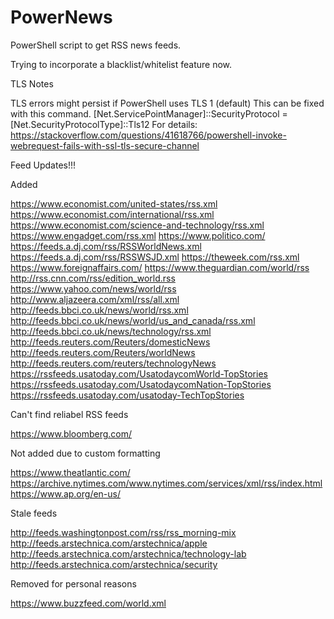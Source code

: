 # PowerNews
PowerShell script to get RSS news feeds.

Trying to incorporate a blacklist/whitelist feature now.


TLS Notes

TLS errors might persist if PowerShell uses TLS 1 (default)
This can be fixed with this command.
[Net.ServicePointManager]::SecurityProtocol = [Net.SecurityProtocolType]::Tls12
For details:
https://stackoverflow.com/questions/41618766/powershell-invoke-webrequest-fails-with-ssl-tls-secure-channel

Feed Updates!!!

Added 

https://www.economist.com/united-states/rss.xml
https://www.economist.com/international/rss.xml
https://www.economist.com/science-and-technology/rss.xml
https://www.engadget.com/rss.xml
https://www.politico.com/
https://feeds.a.dj.com/rss/RSSWorldNews.xml
https://feeds.a.dj.com/rss/RSSWSJD.xml
https://theweek.com/rss.xml
https://www.foreignaffairs.com/
https://www.theguardian.com/world/rss
http://rss.cnn.com/rss/edition_world.rss
https://www.yahoo.com/news/world/rss
http://www.aljazeera.com/xml/rss/all.xml
http://feeds.bbci.co.uk/news/world/rss.xml
http://feeds.bbci.co.uk/news/world/us_and_canada/rss.xml
http://feeds.bbci.co.uk/news/technology/rss.xml
http://feeds.reuters.com/Reuters/domesticNews
http://feeds.reuters.com/Reuters/worldNews
http://feeds.reuters.com/reuters/technologyNews
https://rssfeeds.usatoday.com/UsatodaycomWorld-TopStories
https://rssfeeds.usatoday.com/UsatodaycomNation-TopStories
https://rssfeeds.usatoday.com/usatoday-TechTopStories

Can't find reliabel RSS feeds

https://www.bloomberg.com/

Not added due to custom formatting

https://www.theatlantic.com/
https://archive.nytimes.com/www.nytimes.com/services/xml/rss/index.html
https://www.ap.org/en-us/

Stale feeds

http://feeds.washingtonpost.com/rss/rss_morning-mix
http://feeds.arstechnica.com/arstechnica/apple 
http://feeds.arstechnica.com/arstechnica/technology-lab
http://feeds.arstechnica.com/arstechnica/security

Removed for personal reasons

https://www.buzzfeed.com/world.xml

